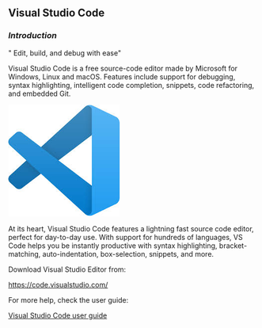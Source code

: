 ## **Visual Studio Code**

### **_Introduction_**


" Edit, build, and debug with ease"

Visual Studio Code is a free source-code editor made by Microsoft for Windows, Linux and macOS. Features include support for debugging, syntax highlighting, intelligent code completion, snippets, code refactoring, and embedded Git. 

![VS Code](../images/Initial-images/VSCode/VSCode.jpg)


At its heart, Visual Studio Code features a lightning fast source code editor, perfect for day-to-day use. With support for hundreds of languages, VS Code helps you be instantly productive with syntax highlighting, bracket-matching, auto-indentation, box-selection, snippets, and more.

Download Visual Studio Editor from:

 https://code.visualstudio.com/

 For more help, check the user guide:

[Visual Studio Code user guide](https://code.visualstudio.com/docs/introvideos/basics)

